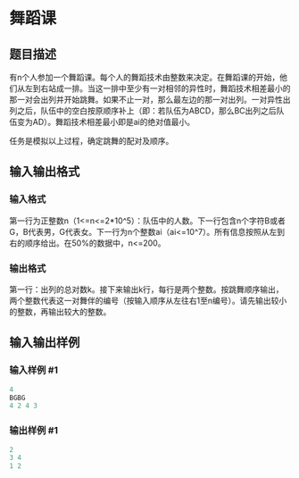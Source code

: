 # 舞蹈课

## 题目描述

有n个人参加一个舞蹈课。每个人的舞蹈技术由整数来决定。在舞蹈课的开始，他们从左到右站成一排。当这一排中至少有一对相邻的异性时，舞蹈技术相差最小的那一对会出列并开始跳舞。如果不止一对，那么最左边的那一对出列。一对异性出列之后，队伍中的空白按原顺序补上（即：若队伍为ABCD，那么BC出列之后队伍变为AD）。舞蹈技术相差最小即是ai的绝对值最小。

任务是模拟以上过程，确定跳舞的配对及顺序。

## 输入输出格式

### 输入格式

第一行为正整数n（1<=n<=2\*10^5）：队伍中的人数。下一行包含n个字符B或者G，B代表男，G代表女。下一行为n个整数ai（ai<=10^7）。所有信息按照从左到右的顺序给出。在50%的数据中，n<=200。

### 输出格式

第一行：出列的总对数k。接下来输出k行，每行是两个整数。按跳舞顺序输出，两个整数代表这一对舞伴的编号（按输入顺序从左往右1至n编号）。请先输出较小的整数，再输出较大的整数。

## 输入输出样例

### 输入样例 #1

```cpp
4
BGBG
4 2 4 3

```
### 输出样例 #1

```cpp
2
3 4
1 2

```
